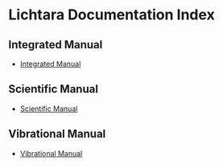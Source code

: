 # Lichtara Documentation Index

## Integrated Manual
- [Integrated Manual](integrada/manual-integrado.md)

## Scientific Manual
- [Scientific Manual](cientifica/manual-cientifico.md)

## Vibrational Manual
- [Vibrational Manual](vibracional/manual-vibracional.md)